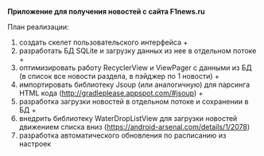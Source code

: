 <b>Приложение для получения новостей с сайта F1news.ru</b>

План реализации:

1. создать скелет пользовательского интерфейса +
2. разработать БД SQLite и загрузку данных из нее в отдельном потоке +
3. оптимизировать работу RecyclerView и ViewPager с данными из БД (в список все новости раздела, в пэйджер по 1 новости) + 
4. импортировать библиотеку Jsoup (или аналогичную) для парсинга HTML кода (http://gradleplease.appspot.com/#jsoup) +
5. разработка загрузки новостей в отдельном потоке и сохранении в БД +
6. внедрить библиотеку WaterDropListView для загрузки новостей движением списка вниз (https://android-arsenal.com/details/1/2078)
7. разработка автоматического обновления по расписанию из настроек
